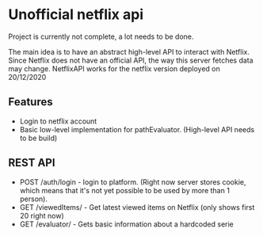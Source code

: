 # Unofficial netflix api

Project is currently not complete, a lot needs to be done.

The main idea is to have an abstract high-level API to interact with Netflix. Since Netflix does not have an official API, the way this server fetches data may change. NetflixAPI works for the netflix version deployed on 20/12/2020

## Features

- Login to netflix account
- Basic low-level implementation for pathEvaluator. (High-level API needs to be build)

## REST API

- POST /auth/login - login to platform. (Right now server stores cookie, which means that it's not yet possible to be used by more than 1 person).
- GET /viewedItems/ - Get latest viewed items on Netflix (only shows first 20 right now)
- GET /evaluator/ - Gets basic information about a hardcoded serie
